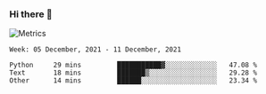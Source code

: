 ### Hi there 👋

![Metrics](https://github.com/radoapx/radoapx/blob/main/github-metrics.svg)

<!--START_SECTION:waka-->
```text
Week: 05 December, 2021 - 11 December, 2021

Python     29 mins         ███████████▓░░░░░░░░░░░░░   47.08 % 
Text       18 mins         ███████▒░░░░░░░░░░░░░░░░░   29.28 % 
Other      14 mins         ██████░░░░░░░░░░░░░░░░░░░   23.34 % 
```
<!--END_SECTION:waka-->

<!--
**radoapx/radoapx** is a ✨ _special_ ✨ repository because its `README.md` (this file) appears on your GitHub profile.

Here are some ideas to get you started:

- 🔭 I’m currently working on ...
- 🌱 I’m currently learning ...
- 👯 I’m looking to collaborate on ...
- 🤔 I’m looking for help with ...
- 💬 Ask me about ...
- 📫 How to reach me: ...
- 😄 Pronouns: ...
- ⚡ Fun fact: ...
-->
